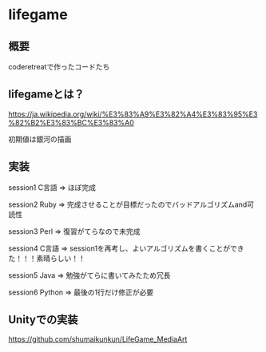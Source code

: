 # lifegame
## 概要
coderetreatで作ったコードたち

## lifegameとは？
https://ja.wikipedia.org/wiki/%E3%83%A9%E3%82%A4%E3%83%95%E3%82%B2%E3%83%BC%E3%83%A0

初期値は銀河の描画

## 実装
session1 C言語 => ほぼ完成

session2 Ruby => 完成させることが目標だったのでバッドアルゴリズムand可読性

session3 Perl => 復習がてらなので未完成

session4 C言語 => session1を再考し、よいアルゴリズムを書くことができた！！！素晴らしい！！

session5 Java => 勉強がてらに書いてみたため冗長

session6 Python => 最後の1行だけ修正が必要

## Unityでの実装
https://github.com/shumaikunkun/LifeGame_MediaArt
